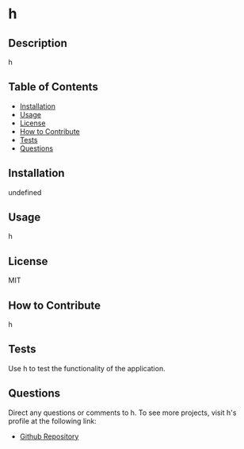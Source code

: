 
  # h

  ## Description
  h

  ## Table of Contents
  - [Installation](#install)
  - [Usage](#usage)
  - [License](#license)
  - [How to Contribute](#how-to-contribute)
  - [Tests](#tests)
  - [Questions](#questions)

  ## Installation
  undefined

  ## Usage
  h

  ## License
  MIT

  ## How to Contribute
  h

  ## Tests
  Use h to test the functionality of the application.

  ## Questions
  Direct any questions or comments to h. To see more projects, visit h's profile at the following link:
  - [Github Repository](https://github.com/h)

